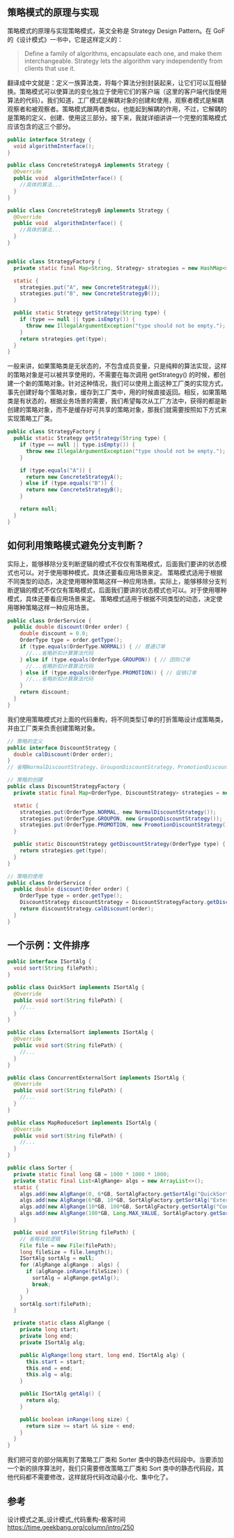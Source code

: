 ## 策略模式的原理与实现

策略模式的原理与实现策略模式，英文全称是 Strategy Design Pattern。在 GoF 的《设计模式》一书中，它是这样定义的：

> Define a family of algorithms, encapsulate each one, and make them interchangeable. Strategy lets the algorithm vary independently from clients that use it.

翻译成中文就是：定义一族算法类，将每个算法分别封装起来，让它们可以互相替换。策略模式可以使算法的变化独立于使用它们的客户端（这里的客户端代指使用算法的代码）。我们知道，工厂模式是解耦对象的创建和使用，观察者模式是解耦观察者和被观察者。策略模式跟两者类似，也能起到解耦的作用，不过，它解耦的是策略的定义、创建、使用这三部分。接下来，我就详细讲讲一个完整的策略模式应该包含的这三个部分。

```java
public interface Strategy {
  void algorithmInterface();
}

public class ConcreteStrategyA implements Strategy {
  @Override
  public void  algorithmInterface() {
    //具体的算法...
  }
}

public class ConcreteStrategyB implements Strategy {
  @Override
  public void  algorithmInterface() {
    //具体的算法...
  }
}


public class StrategyFactory {
  private static final Map<String, Strategy> strategies = new HashMap<>();

  static {
    strategies.put("A", new ConcreteStrategyA());
    strategies.put("B", new ConcreteStrategyB());
  }

  public static Strategy getStrategy(String type) {
    if (type == null || type.isEmpty()) {
      throw new IllegalArgumentException("type should not be empty.");
    }
    return strategies.get(type);
  }
}
```

一般来讲，如果策略类是无状态的，不包含成员变量，只是纯粹的算法实现，这样的策略对象是可以被共享使用的，不需要在每次调用 getStrategy() 的时候，都创建一个新的策略对象。针对这种情况，我们可以使用上面这种工厂类的实现方式，事先创建好每个策略对象，缓存到工厂类中，用的时候直接返回。相反，如果策略类是有状态的，根据业务场景的需要，我们希望每次从工厂方法中，获得的都是新创建的策略对象，而不是缓存好可共享的策略对象，那我们就需要按照如下方式来实现策略工厂类。

```java
public class StrategyFactory {
  public static Strategy getStrategy(String type) {
    if (type == null || type.isEmpty()) {
      throw new IllegalArgumentException("type should not be empty.");
    }

    if (type.equals("A")) {
      return new ConcreteStrategyA();
    } else if (type.equals("B")) {
      return new ConcreteStrategyB();
    }

    return null;
  }
}
```

## 如何利用策略模式避免分支判断？

实际上，能够移除分支判断逻辑的模式不仅仅有策略模式，后面我们要讲的状态模式也可以。对于使用哪种模式，具体还要看应用场景来定。 策略模式适用于根据不同类型的动态，决定使用哪种策略这样一种应用场景。实际上，能够移除分支判断逻辑的模式不仅仅有策略模式，后面我们要讲的状态模式也可以。对于使用哪种模式，具体还要看应用场景来定。 策略模式适用于根据不同类型的动态，决定使用哪种策略这样一种应用场景。

```java
public class OrderService {
  public double discount(Order order) {
    double discount = 0.0;
    OrderType type = order.getType();
    if (type.equals(OrderType.NORMAL)) { // 普通订单
      //...省略折扣计算算法代码
    } else if (type.equals(OrderType.GROUPON)) { // 团购订单
      //...省略折扣计算算法代码
    } else if (type.equals(OrderType.PROMOTION)) { // 促销订单
      //...省略折扣计算算法代码
    }
    return discount;
  }
}
```

我们使用策略模式对上面的代码重构，将不同类型订单的打折策略设计成策略类，并由工厂类来负责创建策略对象。

```java
// 策略的定义
public interface DiscountStrategy {
  double calDiscount(Order order);
}
// 省略NormalDiscountStrategy、GrouponDiscountStrategy、PromotionDiscountStrategy类代码...

// 策略的创建
public class DiscountStrategyFactory {
  private static final Map<OrderType, DiscountStrategy> strategies = new HashMap<>();

  static {
    strategies.put(OrderType.NORMAL, new NormalDiscountStrategy());
    strategies.put(OrderType.GROUPON, new GrouponDiscountStrategy());
    strategies.put(OrderType.PROMOTION, new PromotionDiscountStrategy());
  }

  public static DiscountStrategy getDiscountStrategy(OrderType type) {
    return strategies.get(type);
  }
}

// 策略的使用
public class OrderService {
  public double discount(Order order) {
    OrderType type = order.getType();
    DiscountStrategy discountStrategy = DiscountStrategyFactory.getDiscountStrategy(type);
    return discountStrategy.calDiscount(order);
  }
}
```

## 一个示例：文件排序

```java
public interface ISortAlg {
  void sort(String filePath);
}

public class QuickSort implements ISortAlg {
  @Override
  public void sort(String filePath) {
    //...
  }
}

public class ExternalSort implements ISortAlg {
  @Override
  public void sort(String filePath) {
    //...
  }
}

public class ConcurrentExternalSort implements ISortAlg {
  @Override
  public void sort(String filePath) {
    //...
  }
}

public class MapReduceSort implements ISortAlg {
  @Override
  public void sort(String filePath) {
    //...
  }
}

public class Sorter {
  private static final long GB = 1000 * 1000 * 1000;
  private static final List<AlgRange> algs = new ArrayList<>();
  static {
    algs.add(new AlgRange(0, 6*GB, SortAlgFactory.getSortAlg("QuickSort")));
    algs.add(new AlgRange(6*GB, 10*GB, SortAlgFactory.getSortAlg("ExternalSort")));
    algs.add(new AlgRange(10*GB, 100*GB, SortAlgFactory.getSortAlg("ConcurrentExternalSort")));
    algs.add(new AlgRange(100*GB, Long.MAX_VALUE, SortAlgFactory.getSortAlg("MapReduceSort")));
  }

  public void sortFile(String filePath) {
    // 省略校验逻辑
    File file = new File(filePath);
    long fileSize = file.length();
    ISortAlg sortAlg = null;
    for (AlgRange algRange : algs) {
      if (algRange.inRange(fileSize)) {
        sortAlg = algRange.getAlg();
        break;
      }
    }
    sortAlg.sort(filePath);
  }

  private static class AlgRange {
    private long start;
    private long end;
    private ISortAlg alg;

    public AlgRange(long start, long end, ISortAlg alg) {
      this.start = start;
      this.end = end;
      this.alg = alg;
    }

    public ISortAlg getAlg() {
      return alg;
    }

    public boolean inRange(long size) {
      return size >= start && size < end;
    }
  }
}
```

我们把可变的部分隔离到了策略工厂类和 Sorter 类中的静态代码段中。当要添加一个新的排序算法时，我们只需要修改策略工厂类和 Sort 类中的静态代码段，其他代码都不需要修改，这样就将代码改动最小化、集中化了。

## 参考

设计模式之美_设计模式_代码重构-极客时间
https://time.geekbang.org/column/intro/250
